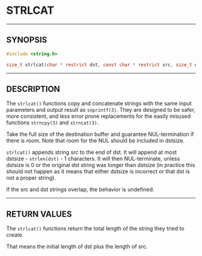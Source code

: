 # STRLCAT

---

## SYNOPSIS

```c
#include <string.h>

size_t strlcat(char * restrict dst, const char * restrict src, size_t dstsize);
```

---

## DESCRIPTION

The `strlcat()` functions copy and concatenate strings with the same input parameters and output result as `snprintf(3)`.  They are designed to be safer, more consistent, and less error prone replacements for the easily misused functions `strncpy(3)` and `strncat(3)`.

Take the full size of the destination buffer and guarantee NUL-termination if there is room.  Note that room for the NUL should be included in dstsize.

`strlcat()` appends string src to the end of dst.  It will append at most dstsize - `strlen(dst)` - 1 characters.  It will then NUL-terminate, unless dstsize is 0 or the original dst string was longer than dstsize (in practice this should not happen as it means that either dstsize is incorrect or that dst is not a proper string).

If the src and dst strings overlap, the behavior is undefined.

---

## RETURN VALUES

The `strlcat()` functions return the total length of the string they tried to create.  

That means the initial length of dst plus the length of src.